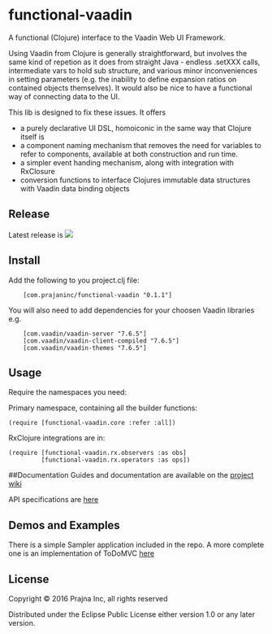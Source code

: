 # functional-vaadin

A functional (Clojure) interface to the Vaadin Web UI Framework.

Using Vaadin from Clojure is generally straightforward, but involves the same kind of repetion as it does from straight
Java - endless .setXXX calls, intermediate vars to hold sub structure, and various minor inconveniences in setting
parameters (e.g. the inability to define expansion ratios on contained objects themselves). It would also be nice to
have a functional way of connecting data to the UI.

This lib is designed to fix these issues. It offers

- a purely declarative UI DSL, homoiconic in the same way that Clojure itself is
- a component naming mechanism that removes the need for variables to refer to components, available at both
construction and run time.
- a simpler event handing mechanism, along with integration with RxClosure
- conversion functions to interface Clojures immutable data structures with Vaadin data binding objects

## Release

Latest release is ![](https://clojars.org/com.prajnainc/functional-vaadin/latest-version.svg)

## Install
Add the following to you project.clj file:

        [com.prajaninc/functional-vaadin "0.1.1"]

You will also need to add dependencies for your choosen Vaadin libraries e.g.

        [com.vaadin/vaadin-server "7.6.5"]
        [com.vaadin/vaadin-client-compiled "7.6.5"]
        [com.vaadin/vaadin-themes "7.6.5"]


## Usage
Require the namespaces you need:

Primary namespace, containing all the builder functions:

    (require [functional-vaadin.core :refer :all])

RxClojure integrations are in:

    (require [functional-vaadin.rx.observers :as obs]
             [functional-vaadin.rx.operators :as ops])

##Documentation
Guides and documentation are available on the [project wiki](https://github.com/wizardpb/functional-vaadin/wiki)

API specifications are [here](http://prajnainc.com/functional-vaadin/doc/)

## Demos and Examples

There is a simple Sampler application included in the repo. A more complete one is an implementation
of ToDoMVC [here](https://github.com/wizardpb/todo)

## License

Copyright © 2016 Prajna Inc, all rights reserved

Distributed under the Eclipse Public License either version 1.0 or any later version.
